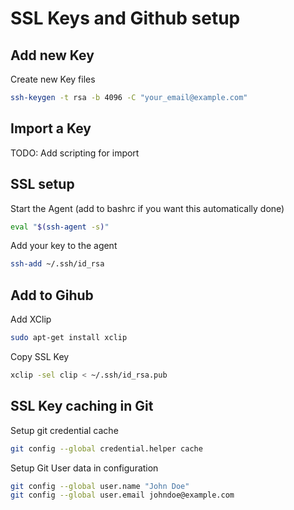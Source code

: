 # SSL Keys and Github setup

## Add new Key

Create new Key files

```bash
ssh-keygen -t rsa -b 4096 -C "your_email@example.com"
```

## Import a Key

TODO: Add scripting for import

## SSL setup

Start the Agent (add to bashrc if you want this automatically done)

```bash
eval "$(ssh-agent -s)"
```

Add your key to the agent

```bash
ssh-add ~/.ssh/id_rsa
```

## Add to Gihub

Add XClip

```bash
sudo apt-get install xclip
```

Copy SSL Key

```bash
xclip -sel clip < ~/.ssh/id_rsa.pub
```

## SSL Key caching in Git

Setup git credential cache

```bash
git config --global credential.helper cache
```

Setup Git User data in configuration

```bash
git config --global user.name "John Doe"
git config --global user.email johndoe@example.com
```
